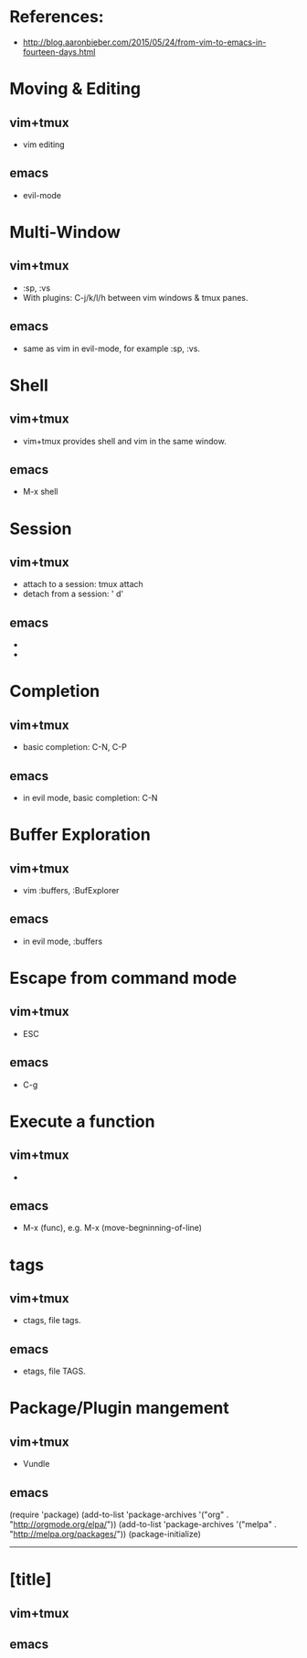 # References:
- http://blog.aaronbieber.com/2015/05/24/from-vim-to-emacs-in-fourteen-days.html


# Moving & Editing
## vim+tmux
- vim editing
## emacs
- evil-mode

# Multi-Window
## vim+tmux
- :sp, :vs
- With plugins: C-j/k/l/h between vim windows & tmux panes.
## emacs
- same as vim in evil-mode, for example :sp, :vs.


# Shell
## vim+tmux
- vim+tmux provides shell and vim in the same window.
## emacs
- M-x shell


# Session
## vim+tmux
- attach to a session: tmux attach
- detach from a session: '<prefix> d'
## emacs
-
-


# Completion
## vim+tmux
- basic completion: C-N, C-P
## emacs
- in evil mode, basic completion: C-N


# Buffer Exploration
## vim+tmux
- vim :buffers, :BufExplorer
## emacs
- in evil mode, :buffers


# Escape from command mode
## vim+tmux
- ESC
## emacs
- C-g

# Execute a function
## vim+tmux
-
## emacs
- M-x (func), e.g. M-x (move-begninning-of-line)


# tags
## vim+tmux
- ctags, file tags.
## emacs
- etags, file TAGS.


# Package/Plugin mangement
## vim+tmux
- Vundle
## emacs
  (require 'package)
  (add-to-list 'package-archives '("org" . "http://orgmode.org/elpa/"))
  (add-to-list 'package-archives '("melpa" . "http://melpa.org/packages/"))
  (package-initialize)

-----------------------------------------------------------

# [title]
## vim+tmux
## emacs

